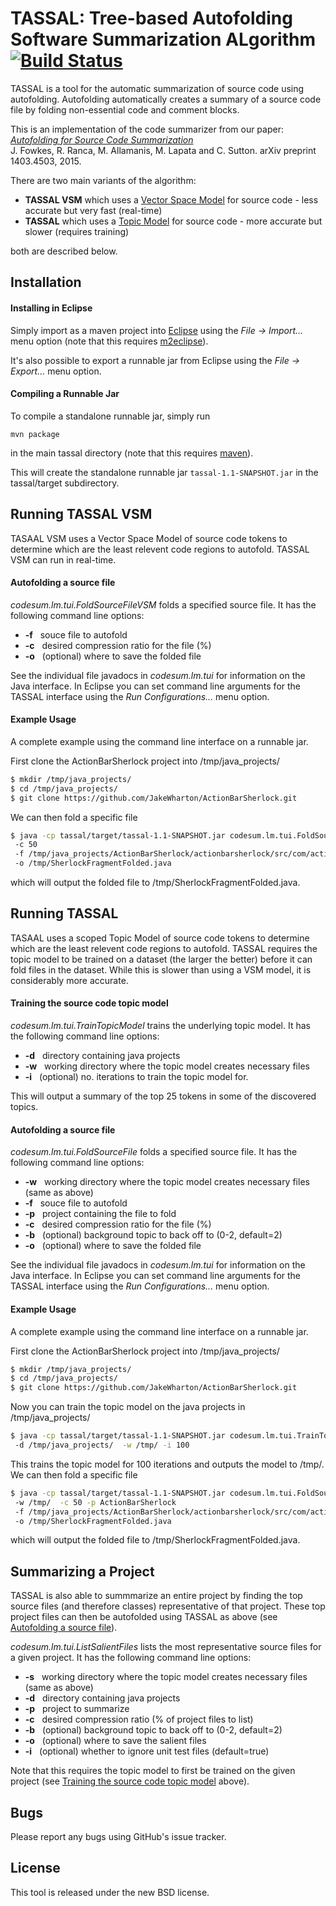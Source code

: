TASSAL: Tree-based Autofolding Software Summarization ALgorithm [![Build Status](https://travis-ci.org/mast-group/tassal.svg?branch=master)](https://travis-ci.org/mast-group/tassal)
================
 
TASSAL is a tool for the automatic summarization of source code using autofolding. Autofolding automatically creates a summary of a source code file by folding non-essential code and comment blocks. 

This is an implementation of the code summarizer from our paper:  
[*Autofolding for Source Code Summarization*](http://arxiv.org/abs/1403.4503)  
J. Fowkes, R. Ranca, M. Allamanis, M. Lapata and C. Sutton. arXiv preprint 1403.4503, 2015.   

There are two main variants of the algorithm:

* **TASSAL VSM** which uses a [Vector Space Model](https://en.wikipedia.org/wiki/Vector_space_model) for source code - less accurate but very fast (real-time)
* **TASSAL** which uses a [Topic Model](https://en.wikipedia.org/wiki/Topic_model) for source code - more accurate but slower (requires training)

both are described below.

Installation 
------------

#### Installing in Eclipse

Simply import as a maven project into [Eclipse](https://eclipse.org/) using the *File -> Import...* menu option (note that this requires [m2eclipse](http://eclipse.org/m2e/)). 

It's also possible to export a runnable jar from Eclipse using the *File -> Export...* menu option.

#### Compiling a Runnable Jar

To compile a standalone runnable jar, simply run

```
mvn package
```

in the main tassal directory (note that this requires [maven](https://maven.apache.org/)).

This will create the standalone runnable jar ```tassal-1.1-SNAPSHOT.jar``` in the tassal/target subdirectory.

Running TASSAL VSM
------------------

TASAAL VSM uses a Vector Space Model of source code tokens to determine which are the least relevent code regions to autofold. 
TASSAL VSM can run in real-time. 

#### Autofolding a source file

*codesum.lm.tui.FoldSourceFileVSM* folds a specified source file. It has the following command line options:

* **-f**  &nbsp;  souce file to autofold
* **-c**  &nbsp;  desired compression ratio for the file (%)
* **-o**  &nbsp; (optional)  where to save the folded file

See the individual file javadocs in *codesum.lm.tui* for information on the Java interface.
In Eclipse you can set command line arguments for the TASSAL interface using the *Run Configurations...* menu option. 

#### Example Usage

A complete example using the command line interface on a runnable jar.

First clone the ActionBarSherlock project into /tmp/java_projects/

  ```sh 
  $ mkdir /tmp/java_projects/
  $ cd /tmp/java_projects/
  $ git clone https://github.com/JakeWharton/ActionBarSherlock.git 
  ```

We can then fold a specific file 

  ```sh 
  $ java -cp tassal/target/tassal-1.1-SNAPSHOT.jar codesum.lm.tui.FoldSourceFileVSM     
   -c 50
   -f /tmp/java_projects/ActionBarSherlock/actionbarsherlock/src/com/actionbarsherlock/app/SherlockFragment.java 
   -o /tmp/SherlockFragmentFolded.java 
  ```

which will output the folded file to /tmp/SherlockFragmentFolded.java. 

Running TASSAL
--------------

TASAAL uses a scoped Topic Model of source code tokens to determine which are the least relevent code regions to autofold. 
TASSAL requires the topic model to be trained on a dataset (the larger the better) before it can fold files in the dataset. 
While this is slower than using a VSM model, it is considerably more accurate. 

#### Training the source code topic model

*codesum.lm.tui.TrainTopicModel* trains the underlying topic model. It has the following command line options:

* **-d** &nbsp;  directory containing java projects
* **-w** &nbsp;  working directory where the topic model creates necessary files
* **-i** &nbsp;  (optional)  no. iterations to train the topic model for.

This will output a summary of the top 25 tokens in some of the discovered topics. 

#### Autofolding a source file

*codesum.lm.tui.FoldSourceFile* folds a specified source file. It has the following command line options:

* **-w** &nbsp;  working directory where the topic model creates necessary files (same as above)
* **-f** &nbsp;  souce file to autofold
* **-p** &nbsp;  project containing the file to fold
* **-c** &nbsp;  desired compression ratio for the file (%)
* **-b** &nbsp;  (optional)  background topic to back off to (0-2, default=2) 
* **-o** &nbsp;  (optional)  where to save the folded file

See the individual file javadocs in *codesum.lm.tui* for information on the Java interface.
In Eclipse you can set command line arguments for the TASSAL interface using the *Run Configurations...* menu option. 

#### Example Usage

A complete example using the command line interface on a runnable jar.

First clone the ActionBarSherlock project into /tmp/java_projects/

  ```sh 
  $ mkdir /tmp/java_projects/
  $ cd /tmp/java_projects/
  $ git clone https://github.com/JakeWharton/ActionBarSherlock.git
  ```

Now you can train the topic model on the java projects in /tmp/java_projects/

  ```sh 
  $ java -cp tassal/target/tassal-1.1-SNAPSHOT.jar codesum.lm.tui.TrainTopicModel   
   -d /tmp/java_projects/  -w /tmp/ -i 100 
  ```

This trains the topic model for 100 iterations and outputs the model to /tmp/. We can then fold a specific file 

  ```sh 
  $ java -cp tassal/target/tassal-1.1-SNAPSHOT.jar codesum.lm.tui.FoldSourceFile     
   -w /tmp/  -c 50 -p ActionBarSherlock 
   -f /tmp/java_projects/ActionBarSherlock/actionbarsherlock/src/com/actionbarsherlock/app/SherlockFragment.java 
   -o /tmp/SherlockFragmentFolded.java 
  ```

which will output the folded file to /tmp/SherlockFragmentFolded.java. 

Summarizing a Project
---------------------

TASSAL is also able to summmarize an entire project by finding the top source files (and therefore classes) representative of that project. These top project files can then be autofolded using TASSAL as above (see [Autofolding a source file](#autofolding-a-source-file)).

*codesum.lm.tui.ListSalientFiles* lists the most representative source files for a given project. It has the following command line options:

* **-s** &nbsp;  working directory where the topic model creates necessary files (same as above)
* **-d** &nbsp;  directory containing java projects
* **-p** &nbsp;  project to summarize
* **-c** &nbsp;  desired compression ratio (% of project files to list)
* **-b** &nbsp;  (optional)  background topic to back off to (0-2, default=2) 
* **-o** &nbsp;  (optional)  where to save the salient files
* **-i** &nbsp;  (optional)  whether to ignore unit test files (default=true) 

Note that this requires the topic model to first be trained on the given project (see [Training the source code topic model](#training-the-source-code-topic-model) above). 

Bugs
----

Please report any bugs using GitHub's issue tracker.

License
-------

This tool is released under the new BSD license.
